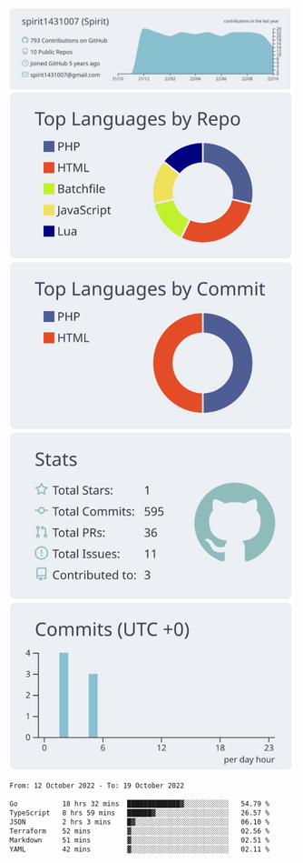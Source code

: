 [![](https://raw.githubusercontent.com/spirit1431007/spirit1431007/master/profile-summary-card-output/nord_bright/0-profile-details.svg)](https://git.io/spiritx)
[![](https://raw.githubusercontent.com/spirit1431007/spirit1431007/master/profile-summary-card-output/nord_bright/1-repos-per-language.svg)](https://git.io/spiritx) [![](https://raw.githubusercontent.com/spirit1431007/spirit1431007/master/profile-summary-card-output/nord_bright/2-most-commit-language.svg)](https://git.io/spiritx)
[![](https://raw.githubusercontent.com/spirit1431007/spirit1431007/master/profile-summary-card-output/nord_bright/3-stats.svg)](https://git.io/spiritx) [![](https://raw.githubusercontent.com/spirit1431007/spirit1431007/master/profile-summary-card-output/nord_bright/4-productive-time.svg)](https://git.io/spiritx)

<!--START_SECTION:waka-->

```text
From: 12 October 2022 - To: 19 October 2022

Go           18 hrs 32 mins  █████████████▓░░░░░░░░░░░   54.79 %
TypeScript   8 hrs 59 mins   ██████▓░░░░░░░░░░░░░░░░░░   26.57 %
JSON         2 hrs 3 mins    █▓░░░░░░░░░░░░░░░░░░░░░░░   06.10 %
Terraform    52 mins         ▓░░░░░░░░░░░░░░░░░░░░░░░░   02.56 %
Markdown     51 mins         ▓░░░░░░░░░░░░░░░░░░░░░░░░   02.51 %
YAML         42 mins         ▓░░░░░░░░░░░░░░░░░░░░░░░░   02.11 %
```

<!--END_SECTION:waka-->
